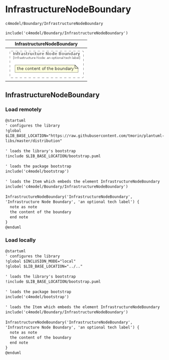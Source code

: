 # InfrastructureNodeBoundary


```text
c4model/Boundary/InfrastructureNodeBoundary
```

```text
include('c4model/Boundary/InfrastructureNodeBoundary')
```



| InfrastructureNodeBoundary |
| :---: |
| ![illustration for InfrastructureNodeBoundary](../../c4model/Boundary/InfrastructureNodeBoundary.Local.png) |




## InfrastructureNodeBoundary

### Load remotely
```plantuml
@startuml
' configures the library
!global $LIB_BASE_LOCATION="https://raw.githubusercontent.com/tmorin/plantuml-libs/master/distribution"

' loads the library's bootstrap
!include $LIB_BASE_LOCATION/bootstrap.puml

' loads the package bootstrap
include('c4model/bootstrap')

' loads the Item which embeds the element InfrastructureNodeBoundary
include('c4model/Boundary/InfrastructureNodeBoundary')

InfrastructureNodeBoundary('InfrastructureNodeBoundary', 'Infrastructure Node Boundary', 'an optional tech label') {
  note as note
  the content of the boundary
  end note
}
@enduml
```

### Load locally
```plantuml
@startuml
' configures the library
!global $INCLUSION_MODE="local"
!global $LIB_BASE_LOCATION="../.."

' loads the library's bootstrap
!include $LIB_BASE_LOCATION/bootstrap.puml

' loads the package bootstrap
include('c4model/bootstrap')

' loads the Item which embeds the element InfrastructureNodeBoundary
include('c4model/Boundary/InfrastructureNodeBoundary')

InfrastructureNodeBoundary('InfrastructureNodeBoundary', 'Infrastructure Node Boundary', 'an optional tech label') {
  note as note
  the content of the boundary
  end note
}
@enduml
```

